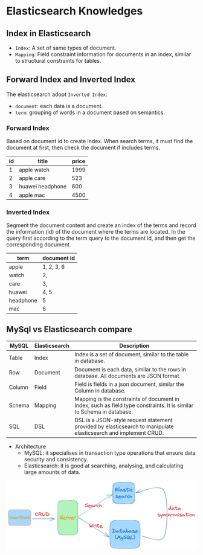 # Elasticsearch Knowledges

## Index in Elasticsearch

- `Index`: A set of same types of document.
- `Mapping`: Field constraint information for documents in an index, similar to structural constraints for tables.

## Forward Index and Inverted Index

The elasticsearch adopt `Inverted Index`:

- `document`: each data is a document.
- `term`: grouping of words in a document based on semantics.

### Forward Index

Based on document id to create index. When search terms, it must find the document at first, then check the document if includes terms.

| id  | title            | price |
| --- | ---------------- | ----- |
| 1   | apple watch      | 1999  |
| 2   | apple care       | 523   |
| 3   | huawei headphone | 600   |
| 4   | apple mac        | 4500  |

### Inverted Index

Segment the document content and create an index of the terms and record the information (id) of the document where the terms are located. In the query first according to the term query to the document id, and then get the corresponding document.

| term      | document id |
| --------- | ----------- |
| apple     | 1, 2, 3, 6  |
| watch     | 2,          |
| care      | 3,          |
| huawei    | 4, 5        |
| headphone | 5           |
| mac       | 6           |

## MySql vs Elasticsearch compare

| MySQL  | Elasticsearch | Description                                                                                                           |
| ------ | ------------- | --------------------------------------------------------------------------------------------------------------------- |
| Table  | Index         | Index is a set of document, similar to the table in database.                                                         |
| Row    | Document      | Document is each data, similar to the rows in database. All documents are JSON format.                                |
| Column | Field         | Field is fields in a json document, similar the Column in database.                                                   |
| Schema | Mapping       | Mapping is the constraints of document in Index, such as field type constraints. It is similar to Schema in database. |
| SQL    | DSL           | DSL is a JSON-style request statement provided by elasticsearch to manipulate elasticsearch and implement CRUD.       |

- Architecture
  - MySQL: it specialises in transaction type operations that ensure data security and consistency.
  - Elasticsearch: it is good at searching, analysing, and calculating large amounts of data.

![Elasticsearch](/devops/elasticsearch/elastic-01.png)
